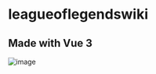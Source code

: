 # leagueoflegendswiki

## Made with Vue 3

![image](https://user-images.githubusercontent.com/48413508/159913636-8b317044-8269-4c30-a567-d632347323b4.png)

